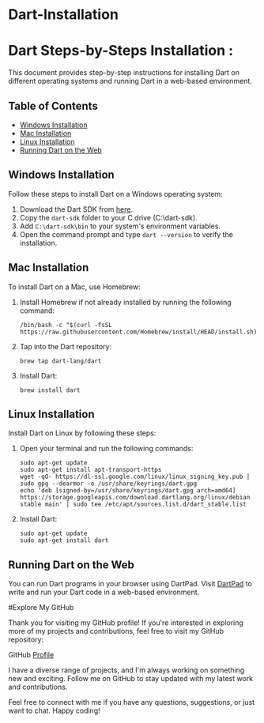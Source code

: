 # Dart-Installation

# Dart Steps-by-Steps Installation :

This document provides step-by-step instructions for installing Dart on different operating systems and running Dart in a web-based environment.

## Table of Contents

- [Windows Installation](#windows-installation)
- [Mac Installation](#mac-installation)
- [Linux Installation](#linux-installation)
- [Running Dart on the Web](#running-dart-on-the-web)

## Windows Installation

Follow these steps to install Dart on a Windows operating system:

1. Download the Dart SDK from [here](link-to-download).
2. Copy the `dart-sdk` folder to your C drive (C:\dart-sdk).
3. Add `C:\dart-sdk\bin` to your system's environment variables.
4. Open the command prompt and type `dart --version` to verify the installation.

## Mac Installation

To install Dart on a Mac, use Homebrew:

1. Install Homebrew if not already installed by running the following command:
   ```
   /bin/bash -c "$(curl -fsSL https://raw.githubusercontent.com/Homebrew/install/HEAD/install.sh)"
   ```

2. Tap into the Dart repository:
   ```
   brew tap dart-lang/dart
   ```

3. Install Dart:
   ```
   brew install dart
   ```

## Linux Installation

Install Dart on Linux by following these steps:

1. Open your terminal and run the following commands:

   ```
   sudo apt-get update
   sudo apt-get install apt-transport-https
   wget -qO- https://dl-ssl.google.com/linux/linux_signing_key.pub | sudo gpg --dearmor -o /usr/share/keyrings/dart.gpg
   echo 'deb [signed-by=/usr/share/keyrings/dart.gpg arch=amd64] https://storage.googleapis.com/download.dartlang.org/linux/debian stable main' | sudo tee /etc/apt/sources.list.d/dart_stable.list
   ```

2. Install Dart:

   ```
   sudo apt-get update
   sudo apt-get install dart
   ```

## Running Dart on the Web

You can run Dart programs in your browser using DartPad. Visit [DartPad](https://dartpad.dev/) to write and run your Dart code in a web-based environment.

#Explore My GitHub

Thank you for visiting my GitHub profile! If you're interested in exploring more of my projects and contributions, feel free to visit my GitHub repository:

GitHub [Profile](https://github.com/Divyakumar21202)

I have a diverse range of projects, and I'm always working on something new and exciting. Follow me on GitHub to stay updated with my latest work and contributions.

Feel free to connect with me if you have any questions, suggestions, or just want to chat. Happy coding!
